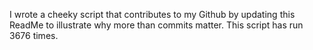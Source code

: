 I wrote a cheeky script that contributes to my Github by updating this ReadMe to illustrate why more than commits matter. This script has run 3676 times.